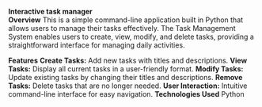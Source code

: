 **Interactive task manager**</br>
**Overview**
This is a simple command-line application built in Python that allows users to manage their tasks effectively. The Task Management System enables users to create, view, modify, and delete tasks, providing a straightforward interface for managing daily activities.

**Features**
**Create Tasks:** Add new tasks with titles and descriptions.
**View Tasks:** Display all current tasks in a user-friendly format.
**Modify Tasks:** Update existing tasks by changing their titles and descriptions.
**Remove Tasks:** Delete tasks that are no longer needed.
**User Interaction:** Intuitive command-line interface for easy navigation.
**Technologies Used**
Python
